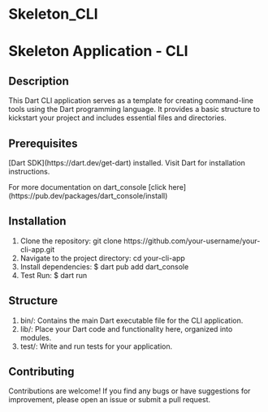 # Skeleton_CLI
<h1> Skeleton Application - CLI </h1>
<h2>Description</h2>
<p>This Dart CLI application serves as a template for creating command-line tools using the Dart programming language. It provides a basic structure to kickstart your project and includes essential files and directories.</p>
<h2>Prerequisites</h2>
<p> [Dart SDK](https://dart.dev/get-dart) installed. Visit Dart for installation instructions.</p>
<p> For more documentation on dart_console [click here](https://pub.dev/packages/dart_console/install)</p>
<h2>Installation</h2>
<ol>
  <li>Clone the repository: git clone https://github.com/your-username/your-cli-app.git</li>
  <li>Navigate to the project directory: cd your-cli-app</li>
  <li>Install dependencies: $ dart pub add dart_console</li>
  <li>Test Run: $ dart run</li>
</ol>
<h2>Structure</h2>
<ol>
  <li>bin/: Contains the main Dart executable file for the CLI application.</li>
  <li>lib/: Place your Dart code and functionality here, organized into modules.</li>
  <li>test/: Write and run tests for your application.</li>
</ol>
<h2>Contributing</h2>
<p>Contributions are welcome! If you find any bugs or have suggestions for improvement, please open an issue or submit a pull request.</p>


